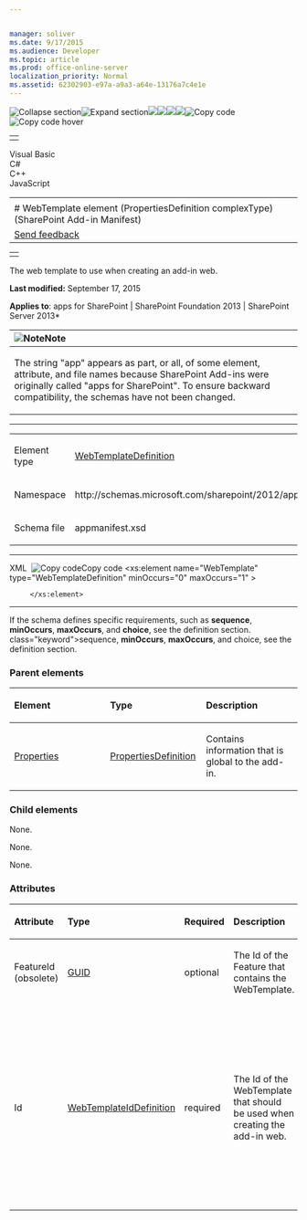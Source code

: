 ```yaml
---


manager: soliver
ms.date: 9/17/2015
ms.audience: Developer
ms.topic: article
ms.prod: office-online-server
localization_priority: Normal
ms.assetid: 62302903-e97a-a9a3-a64e-13176a7c4e1e
---
```


![Collapse
section](../icons/collapse_all.gif "Collapse section")![Expand
section](../icons/expand_all.gif "Expand section")![](../icons/collapse_all.gif)![](../icons/expand_all.gif)![](../icons/dropdown.gif)![](../icons/dropdownHover.gif)![Copy
code](../icons/copycode.gif "Copy code")![Copy code
hover](../icons/copycodeHighlight.gif "Copy code hover")
<table>
<tbody>
<tr class="odd">
<td align="left"></td>
</tr>
</tbody>
</table>

Visual Basic  
C\#  
C++  
JavaScript  

<table>
<tbody>
<tr class="odd">
<td align="left"><span id="runningHeaderText"></span></td>
</tr>
<tr class="even">
<td align="left"># WebTemplate element (PropertiesDefinition complexType) (SharePoint Add-in Manifest)</td>
</tr>
<tr class="odd">
<td align="left"><span id="headfeedbackarea" class="feedbackhead"><a href="javascript:SubmitFeedback(&#39;docthis@Microsoft.com&#39;,&#39;&#39;,&#39;&#39;,&#39;&#39;,&#39;1.0.18082.1225&#39;,&#39;%0\dThank%20you%20for%20your%20feedback.%20The%20developer%20writing%20teams%20use%20your%20feedback%20to%20improve%20documentation.%20While%20we%20are%20reviewing%20your%20feedback,%20we%20may%20send%20you%20e-mail%20to%20ask%20for%20clarification%20or%20feedback%20on%20a%20solution.%20We%20do%20not%20use%20your%20e-mail%20address%20for%20any%20other%20purpose%20and%20we%20delete%20it%20after%20we%20finish%20our%20review.%0\AFor%20further%20information%20about%20the%20privacy%20policies%20of%20Microsoft,%20please%20see%20http://privacy.microsoft.com/en-us/default.aspx.%0\A%0\d&#39;,&#39;Customer%20feedback&#39;);">Send feedback</a></span></td>
</tr>
</tbody>
</table>

<table>
<colgroup>
<col width="100%" />
</colgroup>
<tbody>
<tr class="odd">
<td align="left"></td>
</tr>
</tbody>
</table>

The web template to use when creating an add-in web.

**Last modified:** September 17, 2015

**Applies to**: apps for SharePoint | SharePoint Foundation 2013 |
SharePoint Server 2013*

<table>
<colgroup>
<col width="100%" />
</colgroup>
<thead>
<tr class="header">
<th align="left"><img src="../icons/alert_note.gif" title="Note" alt="Note" /><strong>Note</strong></th>
</tr>
</thead>
<tbody>
<tr class="odd">
<td align="left"><p>The string &quot;app&quot; appears as part, or all, of some element, attribute, and file names because SharePoint Add-ins were originally called &quot;apps for SharePoint&quot;. To ensure backward compatibility, the schemas have not been changed.</p></td>
</tr>
</tbody>
</table>


--------------------------------------------------------------------------------------------------------------------------------------------------------------------------------------------------------

<table>
<colgroup>
<col width="50%" />
<col width="50%" />
</colgroup>
<tbody>
<tr class="odd">
<td align="left"><p><span class="label">Element type</span></p></td>
<td align="left"><p><a href="webtemplatedefinition-complextype-sharepoint-add-in-manifest.htm">WebTemplateDefinition</a></p></td>
</tr>
<tr class="even">
<td align="left"><p><span class="label">Namespace</span></p></td>
<td align="left"><p>http://schemas.microsoft.com/sharepoint/2012/app/manifest</p></td>
</tr>
<tr class="odd">
<td align="left"><p><span class="label">Schema file</span></p></td>
<td align="left"><p>appmanifest.xsd</p></td>
</tr>
</tbody>
</table>


-----------------------------------------------------------------------------------------------------------------------------------------------------------------------------------------------

<span codelanguage="xmlLang"></span>
XML 
<span class="copyCode" onclick="CopyCode(this)"
onkeypress="CopyCode_CheckKey(this, event)"
onmouseover="ChangeCopyCodeIcon(this)"
onmouseout="ChangeCopyCodeIcon(this)" tabindex="0">![Copy
code](../icons/copycode.gif "Copy code")Copy code</span>
    <xs:element name="WebTemplate"  type="WebTemplateDefinition"      minOccurs="0"      maxOccurs="1"     >


         </xs:element>     


------------------------------------------------------------------------------------------------------------------------------------------------------------------------------------------------------------

If the schema defines specific requirements, such as **sequence**, **minOccurs**, **maxOccurs**, and **choice**, see the definition section.
class="keyword">sequence</span>, **minOccurs**,
**maxOccurs**, and <span
class="keyword">choice</span>, see the definition section.

### Parent elements

<table>
<colgroup>
<col width="33%" />
<col width="33%" />
<col width="33%" />
</colgroup>
<thead>
<tr class="header">
<th align="left"><p>Element</p></th>
<th align="left"><p>Type</p></th>
<th align="left"><p>Description</p></th>
</tr>
</thead>
<tbody>
<tr class="odd">
<td align="left"><p><a href="properties-element-appdefinition-complextypesharepoint-add-in-manifest.htm">Properties</a></p></td>
<td align="left"><p><a href="propertiesdefinition-complextype-sharepoint-add-in-manifest.htm">PropertiesDefinition</a></p></td>
<td align="left"><p>Contains information that is global to the add-in.</p></td>
</tr>
</tbody>
</table>

### Child elements

None.

None.

None.

### Attributes

<table>
<colgroup>
<col width="20%" />
<col width="20%" />
<col width="20%" />
<col width="20%" />
<col width="20%" />
</colgroup>
<thead>
<tr class="header">
<th align="left"><p>Attribute</p></th>
<th align="left"><p>Type</p></th>
<th align="left"><p>Required</p></th>
<th align="left"><p>Description</p></th>
<th align="left"><p>Possible values</p></th>
</tr>
</thead>
<tbody>
<tr class="odd">
<td align="left"><p>FeatureId (obsolete)</p></td>
<td align="left"><p><a href="guid-simpletype-sharepoint-add-in-manifest.htm">GUID</a></p></td>
<td align="left"><p>optional</p></td>
<td align="left"><p>The Id of the Feature that contains the WebTemplate.</p></td>
<td align="left"><p>Obsolete. Do not use. Values of the GUID type.</p></td>
</tr>
<tr class="even">
<td align="left"><p>Id</p></td>
<td align="left"><p><a href="webtemplateiddefinition-simpletype-sharepoint-add-in-manifest.htm">WebTemplateIdDefinition</a></p></td>
<td align="left"><p>required</p></td>
<td align="left"><p>The Id of the WebTemplate that should be used when creating the add-in web.</p></td>
<td align="left"><p>This type is a string of the form <span class="code">{</span><span class="placeholder">hyphenated_GUID</span><span class="code">}#</span><span class="placeholder">web_template_name</span>. The <span class="placeholder">hyphenated_GUID</span> is the GUID of the add-in web Feature that contains the <span sdata="link"><a href="webtemplate-element-web-template.htm">WebTemplate Element (Web Template)</a></span> that defines the site type of the add-in web. (The <span class="placeholder">web_template_name</span> is the value of the **Name</span> attribute of that <span sdata="link"><a href="webtemplate-element-web-template.htm">WebTemplate Element (Web Template)</a>**. Note that the braces &quot;{}&quot; and the &quot;#&quot; are mandatory.) The following is an example:</p>
<div class="code">
<span codelanguage="other"></span>
 
<span class="copyCode" onclick="CopyCode(this)" onkeypress="CopyCode_CheckKey(this, event)" onmouseover="ChangeCopyCodeIcon(this)" onmouseout="ChangeCopyCodeIcon(this)" tabindex="0"><img src="../icons/copycode.gif" title="Copy code" alt="Copy code" />Copy code</span>
<pre><code>&lt;WebTemplate Id=&quot;{81dd4ae5-873b-4759-9838-4ad9c3dd2952}#MyNewSiteType&quot; /&gt;</code></pre>
</div></td>
</tr>
</tbody>
</table>








